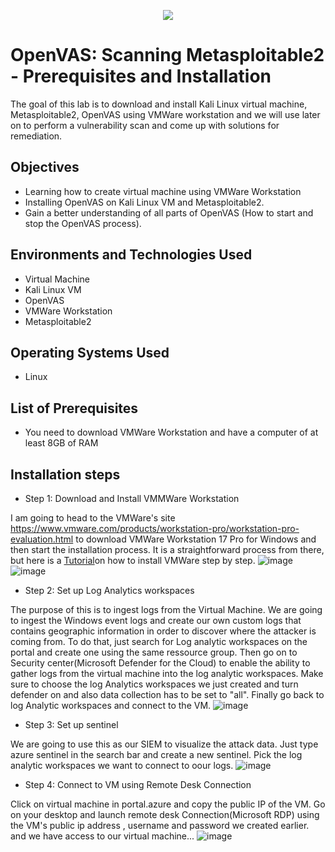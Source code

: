 <p align="center">
<img src="https://shorturl.at/cjxy2" />
</p>

<h1>OpenVAS: Scanning Metasploitable2 - Prerequisites and Installation</h1>

The goal of this lab is to download and install Kali Linux virtual machine, Metasploitable2, OpenVAS using VMWare workstation and we will use later on to perform a vulnerability scan and come up with solutions for remediation.  

<h2>Objectives</h2>

-  Learning how to create virtual machine using VMWare Workstation
-  Installing OpenVAS on Kali Linux VM and Metasploitable2.
-  Gain a better understanding of all parts of OpenVAS (How to start and stop the OpenVAS process).

<h2>Environments and Technologies Used</h2>

- Virtual Machine
- Kali Linux VM
- OpenVAS
- VMWare Workstation
- Metasploitable2

<h2>Operating Systems Used</h2>

- Linux

<h2>List of Prerequisites</h2>

- You need to download VMWare Workstation and have a computer of at least 8GB of RAM

<h2>Installation steps</h2>

-  Step 1: Download and Install VMMWare Workstation

I am going to head to the VMWare's site https://www.vmware.com/products/workstation-pro/workstation-pro-evaluation.html to download VMWare Workstation 17 Pro for Windows and then start the installation process. It is a straightforward process from there, but here is a <a href="https://www.youtube.com/watch?v=7kcqDy7aeGg">Tutorial</a>on how to install VMWare step by step.
![image](https://github.com/danielbangm/SIEM-ressources/assets/22795502/5af7cf61-58b6-4e5f-892c-d1b09dd2d9a2)
![image](https://github.com/danielbangm/SIEM-ressources/assets/22795502/ab5c4749-4849-4aed-be3c-b9ae132cbaaa)

-  Step 2: Set up Log Analytics workspaces

The purpose of this is to ingest logs from the Virtual Machine. We are going to ingest the Windows event logs and create our own custom logs that contains geographic information in order to discover where the attacker is coming from. To do that, just search for Log analytic workspaces on the portal and create one using the same ressource group. Then go on to Security center(Microsoft Defender for the Cloud) to enable the ability to gather logs from the virtual machine into the log analytic workspaces. Make sure to choose the log Analytics workspaces we just created and turn defender on and also data collection has to be set to "all". Finally go back to log Analytic workspaces and connect to the VM.
![image](https://github.com/danielbangm/SIEM-ressources/assets/22795502/b5ca8d9e-57b8-4be7-87bb-03140eb1a75c)

-  Step 3: Set up sentinel

We are going to use this as our SIEM to visualize the attack data. Just type azure sentinel in the search bar and create a new sentinel. Pick the log analytic workspaces we want to connect to oour logs.
![image](https://github.com/danielbangm/SIEM-ressources/assets/22795502/a4ed62a2-fa02-439a-a4df-b40116ebbec9)

-  Step 4: Connect to VM using Remote Desk Connection

Click on virtual machine in portal.azure and copy the public IP of the VM. Go on your desktop and launch remote desk Connection(Microsoft RDP) using the VM's public ip address , username and password we created earlier. and we have access to our virtual machine...
![image](https://github.com/danielbangm/SIEM-ressources/assets/22795502/e5fa5235-7e14-47f2-ae48-4a287af9e126)


